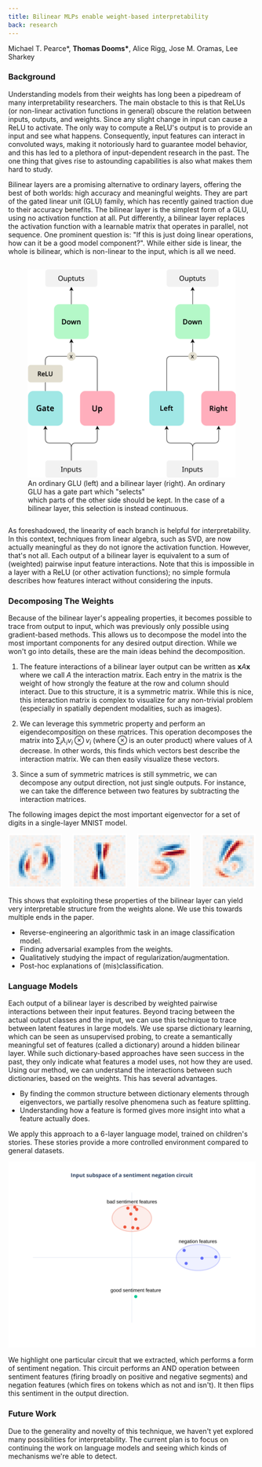 ```yaml
---
title: Bilinear MLPs enable weight-based interpretability
back: research
---
```


<script>
  import Resources from "$lib/research/resources.svelte";
  import Cite from "$lib/research/cite.svelte"
</script>

<p> Michael T. Pearce*, <b>Thomas Dooms*</b>, Alice Rigg, Jose M. Oramas, Lee Sharkey </p>

<div class="mt-6"> </div>

<Resources
    paper="https://arxiv.org/pdf/2410.08417"
    code="https://github.com/tdooms/bilinear-decomposition"
    models="https://huggingface.co/collections/tdooms/bilinear-transformers-tinystories-670e352e0f552bab121d861f"
    demo="/demos/bilinear"
/>

### Background

Understanding models from their weights has long been a pipedream of many interpretability researchers.
The main obstacle to this is that ReLUs (or non-linear activation functions in general) obscure the relation between inputs,
outputs, and weights. Since any slight change in input can cause a ReLU to activate. The only way to compute a ReLU's output
is to provide an input and see what happens. Consequently, input features can interact in convoluted ways,
making it notoriously hard to guarantee model behavior, and this has led to a plethora of input-dependent research in the past.
The one thing that gives rise to astounding capabilities is also what makes them hard to study.

Bilinear layers are a promising alternative to ordinary layers, offering the best of both worlds: high accuracy and meaningful weights.
They are part of the gated linear unit (GLU) family, which has recently gained traction due to their accuracy benefits.
The bilinear layer is the simplest form of a GLU, using no activation function at all. Put differently, a bilinear layer replaces the activation function with a learnable matrix that operates in parallel, not sequence. 
One prominent question is: "If this is just doing linear operations, how can it be a good model component?".
While either side is linear, the whole is bilinear, which is non-linear to the input, which is all we need.

<div class="columns is-centered">
    <div class="column is-narrow">
        <figure>
        <img src="/research/bilinear/glu.svg" alt="GLU & Bilinear" />
        <figcaption> 
            An ordinary GLU (left) and a bilinear layer (right). An ordinary GLU has a gate part which "selects" <br> 
            which parts of the other side should be kept. In the case of a bilinear layer, this selection is instead continuous. 
        </figcaption>
        </figure>
    </div>
</div>

As foreshadowed, the linearity of each branch is helpful for interpretability. In this context, techniques from linear algebra, such as SVD, are now actually meaningful as they do not ignore the activation function. However, that's not all. Each output of a bilinear layer is equivalent to a sum of (weighted) pairwise input feature interactions. Note that this is impossible in a layer with a ReLU (or other activation functions); no simple formula describes how features interact without considering the inputs.

### Decomposing The Weights

Because of the bilinear layer's appealing properties, it becomes possible to trace from output to input, which was previously only possible using gradient-based methods. This allows us to decompose the model into the most important components for any desired output direction. While we won't go into details, these are the main ideas behind the decomposition.

1. The feature interactions of a bilinear layer output can be written as $\textbf{x}A\textbf{x}$ where we call $A$ the interaction matrix. Each entry in the matrix is the weight of how strongly the feature at the row and column should interact. Due to this structure, it is a symmetric matrix. While this is nice, this interaction matrix is complex to visualize for any non-trivial problem (especially in spatially dependent modalities, such as images).

2. We can leverage this symmetric property and perform an eigendecomposition on these matrices. This operation decomposes the matrix into $\sum_i \lambda_i v_i \otimes v_i$ (where $\otimes$ is an outer product) where values of $\lambda$ decrease. In other words, this finds which vectors best describe the interaction matrix. We can then easily visualize these vectors.

3. Since a sum of symmetric matrices is still symmetric, we can decompose any output direction, not just single outputs. For instance, we can take the difference between two features by subtracting the interaction matrices.

The following images depict the most important eigenvector for a set of digits in a single-layer MNIST model.

<div class="columns">
    <div class="column">
        <img src="/research/bilinear/digit_0.svg" alt="digit 0" />
    </div>
    <div class="column">
        <img src="/research/bilinear/digit_1.svg" alt="digit 1" />
    </div>
    <div class="column">
        <img src="/research/bilinear/digit_5.svg" alt="digit 5" />
    </div>
    <div class="column">
        <img src="/research/bilinear/digit_6.svg" alt="digit 6" />
    </div>
</div>

This shows that exploiting these properties of the bilinear layer can yield very interpretable structure from the weights alone. We use this towards multiple ends in the paper.

- Reverse-engineering an algorithmic task in an image classification model.
- Finding adversarial examples from the weights.
- Qualitatively studying the impact of regularization/augmentation.
- Post-hoc explanations of (mis)classification.

### Language Models

Each output of a bilinear layer is described by weighted pairwise interactions between their input
features. Beyond tracing between the actual output classes and the input, we can use this technique to trace between latent features in large models.
We use sparse dictionary learning, which can be seen as unsupervised probing, to create a semantically meaningful set of features (called a dictionary) around a hidden bilinear layer.
While such dictionary-based approaches have seen success in the past, they only indicate what features a model uses, not how they are used.
Using our method, we can understand the interactions between such dictionaries, based on the weights. This has several advantages.

- By finding the common structure between dictionary elements through eigenvectors, we partially resolve phenomena such as feature splitting.
- Understanding how a feature is formed gives more insight into what a feature actually does.

We apply this approach to a 6-layer language model, trained on children's stories.
These stories provide a more controlled environment compared to general datasets.

<div class="columns is-centered">
    <div class="column ">
        <img src="/research/bilinear/subspace.svg" alt="feature subspace" />
    </div>
</div>

We highlight one particular circuit that we extracted, which performs a form of sentiment negation.
This circuit performs an AND operation between sentiment features (firing broadly on positive and negative segments) and negation features (which fires on tokens which as not and isn't).
It then flips this sentiment in the output direction.

### Future Work

Due to the generality and novelty of this technique, we haven't yet explored many possibilities for interpretability. 
The current plan is to focus on continuing the work on language models and seeing which kinds of mechanisms we're able to detect.

<Cite text="@misc&#123;pearce2024bilinearmlpsenableweightbased,
      title=&#123;Bilinear MLPs enable weight-based mechanistic interpretability&#125;, 
      author=&#123;Michael T. Pearce and Thomas Dooms and Alice Rigg and Jose M. Oramas and Lee Sharkey&#125;,
      year=&#123;2024&#125;,
      eprint=&#123;2410.08417&#125;,
      archivePrefix=&#123;arXiv&#125;,
      primaryClass=&#123;cs.LG&#125;,
      url=&#123;https://arxiv.org/abs/2410.08417&#125;,
&#125;" />
